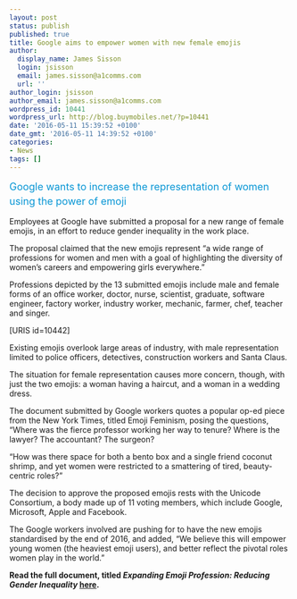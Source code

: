 ```yaml
---
layout: post
status: publish
published: true
title: Google aims to empower women with new female emojis
author:
  display_name: James Sisson
  login: jsisson
  email: james.sisson@a1comms.com
  url: ''
author_login: jsisson
author_email: james.sisson@a1comms.com
wordpress_id: 10441
wordpress_url: http://blog.buymobiles.net/?p=10441
date: '2016-05-11 15:39:52 +0100'
date_gmt: '2016-05-11 14:39:52 +0100'
categories:
- News
tags: []
---
```

<p><span class="postStandFirst" style="color: #0896d5; line-height: 26px; font-size: 18px;">Google wants to increase the representation of women using the power of emoji</span></p>
<p>Employees at Google have submitted a proposal for a new range of female emojis, in an effort to reduce gender inequality in the work place.</p>
<p>The proposal claimed that the new emojis represent &ldquo;a wide range of professions for women and men with a goal of highlighting the diversity of women&rsquo;s careers and empowering girls everywhere.&rdquo;</p>
<p>Professions depicted by the 13 submitted emojis include male and female forms of an office worker, doctor, nurse, scientist, graduate, software engineer, factory worker, industry worker, mechanic, farmer, chef, teacher and singer.</p>
<p>[URIS id=10442]</p>
<p>Existing emojis overlook large areas of industry, with male representation limited to police officers, detectives, construction workers and Santa Claus.</p>
<p>The situation for female representation causes more concern, though, with just the two emojis: a woman having a haircut, and a woman in a wedding dress.</p>
<p>The document submitted by Google workers quotes a popular op-ed piece from the New York Times, titled Emoji Feminism, posing the questions, &ldquo;Where was the fierce professor working her way to tenure? Where is the lawyer? The accountant? The surgeon?</p>
<p>&ldquo;How was there space for both a bento box and a single friend coconut shrimp, and yet women were restricted to a smattering of tired, beauty-centric roles?&rdquo;</p>
<p>The decision to approve the proposed emojis rests with the Unicode Consortium, a body made up of 11 voting members, which include Google, Microsoft, Apple and Facebook.</p>
<p>The Google workers involved are pushing for to have the new emojis standardised by the end of 2016, and added, &ldquo;We believe this will empower young women (the heaviest emoji users), and better reflect the pivotal roles women play in the world.&rdquo;</p>
<p><strong>Read the full document, titled <em>Expanding Emoji Profession: Reducing Gender Inequality </em><a href="http://unicode.org/L2/L2016/16160-emoji-professions.pdf">here</a>.</strong></p>

